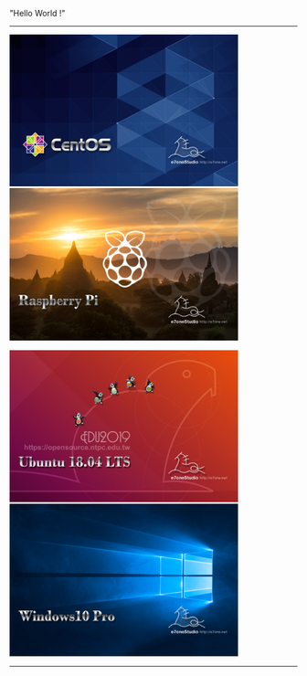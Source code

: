 "Hello World !" 

---

<img src="IMG_Wallpaper-CentOS8-1920x1280_Blue.jpg" width="400"> <img src="IMG_Wallpaper--RPI-1920x1280_Temple.jpg" width="400"> 

<img src="IMG_Wallpaper-Ubuntu18_Edu2019-1920x1280.jpg" width="400"> <img src="Wallpaper_Windows10p_01.jpg" width="400"> 

---
